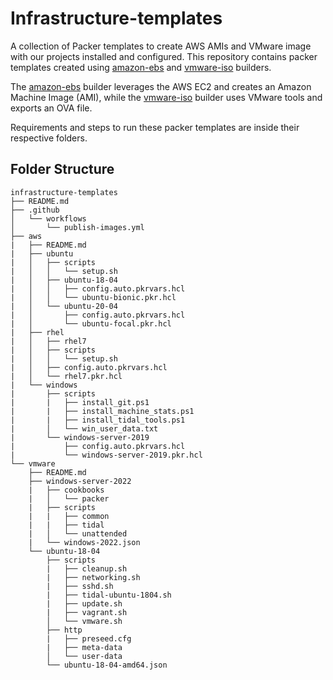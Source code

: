 # Infrastructure-templates

A collection of Packer templates to create AWS AMIs and VMware image with our projects installed and configured. This repository contains packer templates created using [amazon-ebs](https://www.packer.io/docs/builders/amazon/ebs) and [vmware-iso](https://www.packer.io/docs/builders/vmware/iso) builders.

The [amazon-ebs](https://www.packer.io/docs/builders/amazon/ebs) builder leverages the AWS EC2 and creates an Amazon Machine Image (AMI), while the [vmware-iso](https://www.packer.io/docs/builders/vmware/iso) builder uses VMware tools and exports an OVA file.

Requirements and steps to run these packer templates are inside their respective folders.

## Folder Structure

```text
infrastructure-templates
├── README.md
├── .github
│   └── workflows
│       └── publish-images.yml
├── aws
|   ├── README.md
|   ├── ubuntu
|   │   ├── scripts
|   │   │   └── setup.sh
|   │   ├── ubuntu-18-04
|   │   │   ├── config.auto.pkrvars.hcl
|   │   │   └── ubuntu-bionic.pkr.hcl
|   │   └── ubuntu-20-04
|   │       ├── config.auto.pkrvars.hcl
|   │       └── ubuntu-focal.pkr.hcl
|   ├── rhel
|   │   ├── rhel7
|   │   ├── scripts
|   │   │   └── setup.sh
|   │   ├── config.auto.pkrvars.hcl
|   │   └── rhel7.pkr.hcl
|   └── windows
|       ├── scripts
|       |   ├── install_git.ps1
|       |   ├── install_machine_stats.ps1
|       |   ├── install_tidal_tools.ps1
|       │   └── win_user_data.txt
|       └── windows-server-2019
|           ├── config.auto.pkrvars.hcl
|           └── windows-server-2019.pkr.hcl
└── vmware
    ├── README.md
    ├── windows-server-2022
    |   ├── cookbooks
    |   │   └── packer
    |   ├── scripts
    |   |   ├── common
    |   |   ├── tidal
    |   │   └── unattended
    |   └── windows-2022.json
    └── ubuntu-18-04
        ├── scripts
        |   ├── cleanup.sh
        |   ├── networking.sh
        |   ├── sshd.sh
        |   ├── tidal-ubuntu-1804.sh
        |   ├── update.sh
        |   ├── vagrant.sh
        │   └── vmware.sh
        ├── http
        |   ├── preseed.cfg
        |   ├── meta-data
        │   └── user-data
        └── ubuntu-18-04-amd64.json
```
